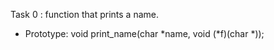 Task 0 : function that prints a name.

* Prototype: void print_name(char *name, void (*f)(char *));

